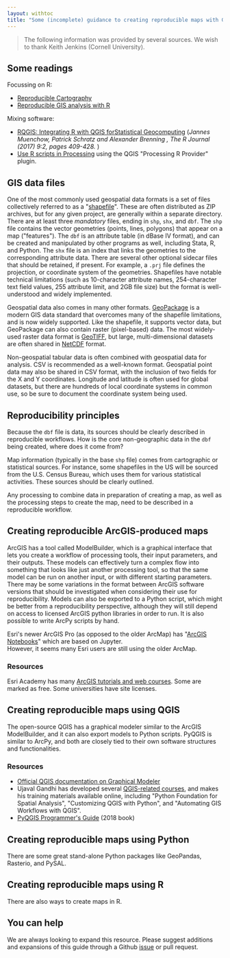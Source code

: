```yaml
---
layout: withtoc
title: "Some (incomplete) guidance to creating reproducible maps with GIS software"
---
```


> The following information was provided by several sources. We wish to thank Keith Jenkins (Cornell University).

## Some readings

Focussing on R:

- [Reproducible Cartography](https://riatelab.github.io/ReproducibleCartography/paper/paper.html) 
- [Reproducible GIS analysis with R](https://staff.washington.edu/phurvitz/r_gis/)

Mixing software:

- [RQGIS: Integrating R with QGIS forStatistical Geocomputing](https://journal.r-project.org/archive/2017/RJ-2017-067/RJ-2017-067.pdf) (*Jannes Muenchow, Patrick Schratz and Alexander Brenning , The R Journal (2017) 9:2, pages 409-428.* )
- [Use R scripts in Processing](https://docs.qgis.org/3.16/en/docs/training_manual/processing/r_intro.html) using the QGIS "Processing R Provider" plugin.

## GIS data files

One of the most commonly used geospatial data formats is a set of files collectively referred to as a "[shapefile](https://en.wikipedia.org/wiki/Shapefile)".  These are often distributed as ZIP archives, but for any given project, are generally within a separate directory. There are at least three *mandatory* files, ending in `shp`, `shx`, and `dbf`.  The `shp` file contains the vector geometries (points, lines, polygons) that appear on a map ("features").  The `dbf` is an attribute table (in dBase IV format), and can be created and manipulated by other programs as well, including Stata, R, and Python.  The `shx` file is an index that links the geometries to the corresponding attribute data.  There are several other optional sidecar files that should be retained, if present.  For example, a `.prj` file defines the projection, or coordinate system of the geometries.  Shapefiles have notable technical limitations (such as 10-character attribute names, 254-character text field values, 255 attribute limit, and 2GB file size) but the format is well-understood and widely implemented.

Geospatial data also comes in many other formats.  [GeoPackage](https://www.geopackage.org/) is a modern GIS data standard that overcomes many of the shapefile limitations, and is now widely supported.  Like the shapefile, it supports vector data, but GeoPackage can also contain raster (pixel-based) data.  The most widely-used raster data format is [GeoTIFF](https://en.wikipedia.org/wiki/GeoTIFF), but large, multi-dimensional datasets are often shared in [NetCDF](https://en.wikipedia.org/wiki/NetCDF) format.

Non-geospatial tabular data is often combined with geospatial data for analysis.  CSV is recommended as a well-known format.  Geospatial point data may also be shared in CSV format, with the inclusion of two fields for the X and Y coordinates.  Longitude and latitude is often used for global datasets, but there are hundreds of local coordinate systems in common use, so be sure to document the coordinate system being used.

## Reproducibility principles

Because the `dbf` file is data, its sources should be clearly described in reproducible workflows. How is the core non-geographic data in the `dbf` being created, where does it come from? 

Map information (typically in the base `shp` file) comes from cartographic or statistical sources. For instance, some shapefiles in the US will be sourced from the U.S. Census Bureau, which uses them for various statistical activities. These sources should be clearly outlined.

Any processing to combine data in preparation of creating a map, as well as the processing steps to create the map, need to be described in a reproducible workflow.


## Creating reproducible ArcGIS-produced maps

ArcGIS has a tool called ModelBuilder, which is a graphical
interface that lets you create a workflow of processing tools, their
input parameters, and their outputs.  These models can effectively
turn a complex flow into something that looks like just another
processing tool, so that the same model can be run on another input,
or with different starting parameters.  There may be some variations in
the format between ArcGIS software versions that should be
investigated when considering their use for reproducibility.  Models
can also be exported to a Python script, which might be better from a
reproducibility perspective, although they will still depend on access
to licensed ArcGIS python libraries in order to run.  It is also
possible to write ArcPy scripts by hand.

Esri's newer ArcGIS Pro (as opposed to the
older ArcMap) has "[ArcGIS Notebooks](https://pro.arcgis.com/en/pro-app/arcpy/get-started/pro-notebooks.htm)" which are based on Jupyter.  
However, it seems many Esri users are still using the older ArcMap.

### Resources

Esri Academy has many [ArcGIS tutorials and web courses](https://www.esri.com/training/catalog/search/).  Some are
marked as free.  Some universities have site licenses.  

## Creating reproducible maps using QGIS

The open-source QGIS has a graphical modeler similar to the ArcGIS
ModelBuilder, and it can also export models to Python scripts.  PyQGIS
is similar to ArcPy, and both are closely tied to their own software
structures and functionalities.  

### Resources

- [Official QGIS documentation on Graphical Modeler](https://docs.qgis.org/3.10/en/docs/user_manual/processing/modeler.html)
- Ujaval Gandhi has developed several [QGIS-related courses](https://courses.spatialthoughts.com/), and makes
his training materials available online, including "Python Foundation
for Spatial Analysis", "Customizing QGIS with Python", and "Automating
GIS Workflows with QGIS".
- [PyQGIS Programmer's Guide](https://locatepress.com/ppg3) (2018 book)


## Creating reproducible maps using Python

There are  some great
stand-alone Python packages like GeoPandas, Rasterio, and PySAL.

## Creating reproducible maps using R

There are also ways to create maps in R.

## You can help

We are always looking to expand this resource. Please suggest additions and expansions of this guide through a Github [issue](https://github.com/social-science-data-editors/guidance/issues/new/choose) or pull request.

